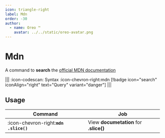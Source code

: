```yaml
---
icon: triangle-right
label: Mdn
order: -30
author:
  - name: Oreo ™
    avatar: ../../static/oreo-avatar.png
---
```


# Mdn

A command to **search** the [official MDN documentation](https://developer.mozilla.org/en-US/)

||| :icon-codescan: Syntax
:icon-chevron-right:mdn [!badge icon="search" iconAlign="right" text="Query" variant="danger"]
|||

## Usage

| Command                                | Job                                    |
| -------------------------------------- | -------------------------------------- |
| :icon-chevron-right:**`mdn .slice()`** | View **documetation** for **.slice()** |
